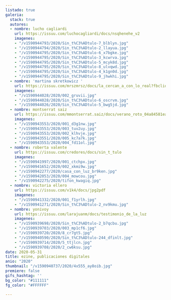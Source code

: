 ```yaml
---
listado: true
galeria:
  stack: true
  autores:
  - nombre: lucho cagliardi
    url: https://issuu.com/luchocagliardi/docs/nsqhenehe_v2
    imagenes:
    - "/v1590944793/2020/Sin_t%C3%ADtulo-7_blblyn.jpg"
    - "/v1590944794/2020/Sin_t%C3%ADtulo-2_llayua.jpg"
    - "/v1590944795/2020/Sin_t%C3%ADtulo-6_x7bgke.jpg"
    - "/v1590944795/2020/Sin_t%C3%ADtulo-3_kcwrva.jpg"
    - "/v1590944795/2020/Sin_t%C3%ADtulo-5_mcyk8d.jpg"
    - "/v1590944795/2020/Sin_t%C3%ADtulo-8_ulvqwd.jpg"
    - "/v1590944795/2020/Sin_t%C3%ADtulo-4_k1gn0d.jpg"
    - "/v1590944795/2020/Sin_t%C3%ADtulo-9_jhwkhi.jpg"
  - nombre: 'martina skretkowicz '
    url: https://issuu.com/mrszmrsz/docs/la_cercan_a_con_lo_real?fbclid=IwAR07tA4A5MJXLjylOov7h32OJOSz9ECKTy86mh690j7Dmsw4cXLR7VJU56Q
    imagenes:
    - "/v1590944028/2020/002_gruvii.jpg"
    - "/v1590944028/2020/Sin_t%C3%ADtulo-6_oscrvm.jpg"
    - "/v1590944026/2020/Sin_t%C3%ADtulo-5_bwg5jd.jpg"
  - nombre: montserrat saiz
    url: https://issuu.com/mmontserrat.saiz/docs/verano_roto_04a84581ea1b51
    imagenes:
    - "/v1590943553/2020/001_d3g1nw.jpg"
    - "/v1590943553/2020/003_tuv2uy.jpg"
    - "/v1590943553/2020/002_klhvje.jpg"
    - "/v1590943551/2020/005_kc7a7k.jpg"
    - "/v1590943553/2020/004_fd11ol.jpg"
  - nombre: roberta valente
    url: https://issuu.com/credores/docs/sin_t_tulo
    imagenes:
    - "/v1590941997/2020/001_ctchpx.jpg"
    - "/v1590941652/2020/002_xkmi9w.jpg"
    - "/v1590942277/2020/casa_con_luz_br9ken.jpg"
    - "/v1590942053/2020/004_mowcou.jpg"
    - "/v1590942275/2020/tifon_kwagiq.jpg"
  - nombre: victoria ellero
    url: https://issuu.com/v1k4/docs/jpg2pdf
    imagenes:
    - "/v1590941332/2020/001_f1yrlh.jpg"
    - "/v1590941271/2020/Sin_t%C3%ADtulo-2_nv9kmu.jpg"
  - nombre: yonivoy
    url: https://issuu.com/larajuanm/docs/testimonio_de_la_luz
    imagenes:
    - "/v1590939698/2020/Sin_t%C3%ADtulo-2_b7qcbu.jpg"
    - "/v1590939703/2020/003_mp1cf6.jpg"
    - "/v1590939720/2020/8_cr7gt5.jpg"
    - "/v1590940590/2020/Sin_t%C3%ADtulo-244_dfinlt.jpg"
    - "/v1590939714/2020/5_ttjlcn.jpg"
    - "/v1590939708/2020/2_cw6ksu.jpg"
date: 2020-05-31
title: ezine, publicaciones digitales
anio: "2020"
thumbnail: "/v1590940737/2020/4x555_ay8oib.jpg"
premiere: false
gifs_hashtag: ''
bg_color: "#111111"
fg_color: "#FFFFFF"

---
```

